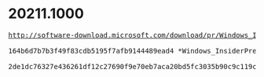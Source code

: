 # 20211.1000

<pre>
<a href="http://software-download.microsoft.com/download/pr/Windows_InsiderPreview_SDK_en-us_20211_1.iso">http://software-download.microsoft.com/download/pr/Windows_InsiderPreview_SDK_en-us_20211_1.iso</a>

164b6d7b7b3f49f83cdb5195f7afb9144489ead4 *Windows_InsiderPreview_SDK_en-us_20211_1.iso

2de1dc76327e436261df12c27690f9e70eb7aca20bd5fc3035b90c9c119ceb1a *Windows_InsiderPreview_SDK_en-us_20211_1.iso
</pre>
